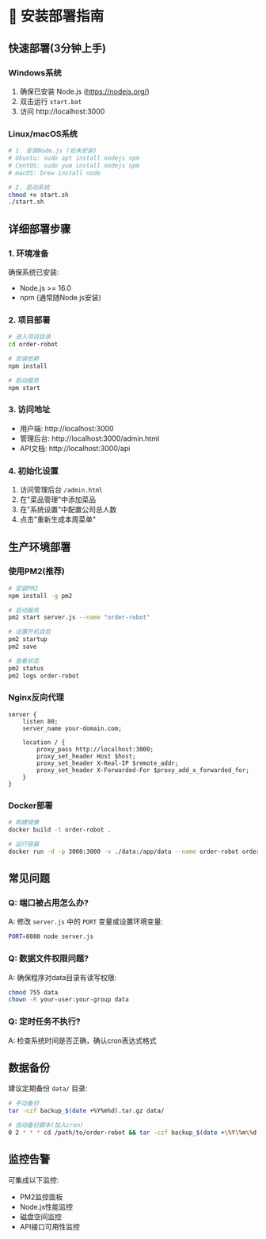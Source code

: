 # 🚀 安装部署指南

## 快速部署(3分钟上手)

### Windows系统
1. 确保已安装 Node.js (https://nodejs.org/)
2. 双击运行 `start.bat`
3. 访问 http://localhost:3000

### Linux/macOS系统
```bash
# 1. 安装Node.js (如未安装)
# Ubuntu: sudo apt install nodejs npm
# CentOS: sudo yum install nodejs npm  
# macOS: brew install node

# 2. 启动系统
chmod +x start.sh
./start.sh
```

## 详细部署步骤

### 1. 环境准备
确保系统已安装:
- Node.js >= 16.0
- npm (通常随Node.js安装)

### 2. 项目部署
```bash
# 进入项目目录
cd order-robot

# 安装依赖
npm install

# 启动服务
npm start
```

### 3. 访问地址
- 用户端: http://localhost:3000
- 管理后台: http://localhost:3000/admin.html
- API文档: http://localhost:3000/api

### 4. 初始化设置
1. 访问管理后台 `/admin.html`
2. 在"菜品管理"中添加菜品
3. 在"系统设置"中配置公司总人数
4. 点击"重新生成本周菜单"

## 生产环境部署

### 使用PM2(推荐)
```bash
# 安装PM2
npm install -g pm2

# 启动服务
pm2 start server.js --name "order-robot"

# 设置开机自启
pm2 startup
pm2 save

# 查看状态
pm2 status
pm2 logs order-robot
```

### Nginx反向代理
```nginx
server {
    listen 80;
    server_name your-domain.com;
    
    location / {
        proxy_pass http://localhost:3000;
        proxy_set_header Host $host;
        proxy_set_header X-Real-IP $remote_addr;
        proxy_set_header X-Forwarded-For $proxy_add_x_forwarded_for;
    }
}
```

### Docker部署
```bash
# 构建镜像
docker build -t order-robot .

# 运行容器
docker run -d -p 3000:3000 -v ./data:/app/data --name order-robot order-robot
```

## 常见问题

### Q: 端口被占用怎么办?
A: 修改 `server.js` 中的 `PORT` 变量或设置环境变量:
```bash
PORT=8080 node server.js
```

### Q: 数据文件权限问题?
A: 确保程序对data目录有读写权限:
```bash
chmod 755 data
chown -R your-user:your-group data
```

### Q: 定时任务不执行?
A: 检查系统时间是否正确，确认cron表达式格式

## 数据备份
建议定期备份 `data/` 目录:
```bash
# 手动备份
tar -czf backup_$(date +%Y%m%d).tar.gz data/

# 自动备份脚本(加入cron)
0 2 * * * cd /path/to/order-robot && tar -czf backup_$(date +\%Y\%m\%d).tar.gz data/
```

## 监控告警
可集成以下监控:
- PM2监控面板
- Node.js性能监控
- 磁盘空间监控
- API接口可用性监控